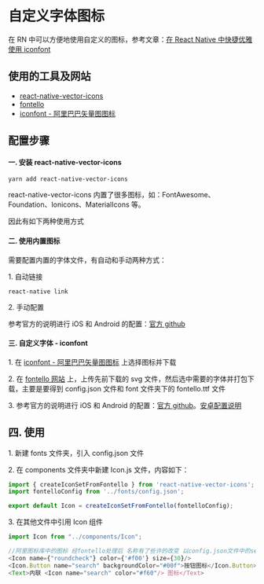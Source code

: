 # 自定义字体图标

在 RN 中可以方便地使用自定义的图标，参考文章：[在 React Native 中快捷优雅使用 iconfont](https://www.jianshu.com/p/325d4b9955d3)

## 使用的工具及网站

* [react-native-vector-icons](https://github.com/oblador/react-native-vector-icons)
* [fontello](http://fontello.com/)
* [iconfont - 阿里巴巴矢量图图标](http://www.iconfont.cn/)

## 配置步骤

#### 一\. 安装 react-native-vector-icons

```shell
yarn add react-native-vector-icons
```

react-native-vector-icons 内置了很多图标，如：FontAwesome、Foundation、Ionicons、MaterialIcons 等。

因此有如下两种使用方式

#### 二\. 使用内置图标

需要配置内置的字体文件，有自动和手动两种方式：

1\. 自动链接

```shell
react-native link
```

2\. 手动配置

参考官方的说明进行 iOS 和 Android 的配置：[官方 github](https://github.com/oblador/react-native-vector-icons)

#### 三\. 自定义字体 - iconfont

1\. 在  [iconfont - 阿里巴巴矢量图图标](http://www.iconfont.cn/) 上选择图标并下载

2\. 在 [fontello 网站](http://fontello.com/) 上，上传先前下载的 svg 文件，然后选中需要的字体并打包下载，主要是要得到 config.json 文件和 font 文件夹下的 fontello.ttf 文件

3\. 参考官方的说明进行 iOS 和 Android 的配置：[官方 github](https://github.com/oblador/react-native-vector-icons)。[安卓配置说明](https://github.com/oblador/react-native-vector-icons#option-manually-1)

## 四\. 使用

1\. 新建 fonts 文件夹，引入 config.json 文件

2\. 在 components 文件夹中新建 Icon.js 文件，内容如下：

```javascript
import { createIconSetFromFontello } from 'react-native-vector-icons';
import fontelloConfig from '../fonts/config.json';

export default Icon = createIconSetFromFontello(fontelloConfig);
```

3\. 在其他文件中引用 Icon 组件

```javascript
import Icon from "../components/Icon";

//阿里图标库中的图标 经fontello处理后 名称有了些许的改变 以config.json文件中的search字段为准
<Icon name={"roundcheck"} color={'#f00'} size={30}/>
<Icon.Button name="search" backgroundColor="#00f">按钮图标</Icon.Button>
<Text>内联 <Icon name="search" color="#f60"/> 图标</Text>
```

